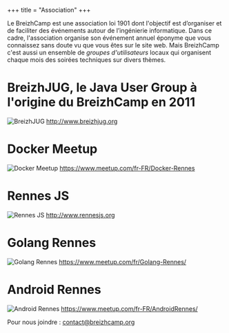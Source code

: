+++
title = "Association"
+++

Le BreizhCamp est une association loi 1901 dont l'objectif est d’organiser et de faciliter des événements autour de l’ingénierie informatique. Dans ce cadre, l'association organise son événement annuel éponyme que vous connaissez sans doute vu que vous êtes sur le site web. Mais BreizhCamp c'est aussi un ensemble de _groupes d'utilisateurs_ locaux qui organisent chaque mois des soirées techniques sur divers thèmes.

# BreizhJUG, le Java User Group à l'origine du BreizhCamp en 2011
![BreizhJUG](http://www.breizhjug.org/images/header/breizhjug-h300.jpg)
http://www.breizhjug.org

# Docker Meetup
![Docker Meetup](https://a248.e.akamai.net/secure.meetupstatic.com/photos/theme_head/6/b/e/6/full_6147622.jpeg)
https://www.meetup.com/fr-FR/Docker-Rennes

# Rennes JS

![Rennes JS](http://rennesjs.org/images/logo-rennesjs.jpg)
http://www.rennesjs.org

# Golang Rennes

![Golang Rennes](https://a248.e.akamai.net/secure.meetupstatic.com/photos/event/c/4/b/8/global_451010360.jpeg)
https://www.meetup.com/fr/Golang-Rennes/

# Android Rennes
![Android Rennes](http://baug.fr/wp-content/uploads/2012/10/question-android.jpg)
https://www.meetup.com/fr-FR/AndroidRennes/



Pour nous joindre : contact@breizhcamp.org



